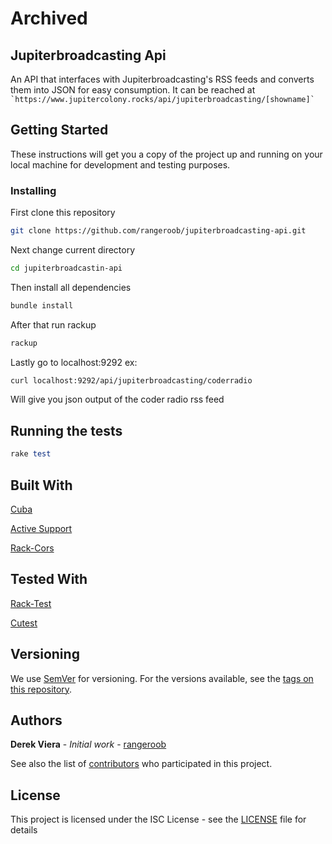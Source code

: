 # Archived 

## Jupiterbroadcasting Api

An API that interfaces with Jupiterbroadcasting's RSS feeds and converts them into JSON for easy consumption.
It can be reached at `` `https://www.jupitercolony.rocks/api/jupiterbroadcasting/[showname]` ``

## Getting Started

These instructions will get you a copy of the project up and running on your local machine for development and testing purposes.

### Installing

First clone this repository

``` bash
git clone https://github.com/rangeroob/jupiterbroadcasting-api.git
```

Next change current directory

``` bash
cd jupiterbroadcastin-api
```

Then install all dependencies

``` ruby
bundle install
```

After that run rackup

``` ruby
rackup
```

Lastly go to localhost:9292 ex:

``` bash
curl localhost:9292/api/jupiterbroadcasting/coderradio
```

Will give you json output of the coder radio rss feed

## Running the tests

``` ruby
rake test
```

## Built With

[Cuba](https://github.com/soveran/cuba)

[Active Support](https://github.com/rails/rails/tree/master/activesupport)

[Rack-Cors](https://github.com/cyu/rack-cors)

## Tested With

 [Rack-Test](https://github.com/rack-test/rack-test)

 [Cutest](https://github.com/djanowski/cutest)

## Versioning

We use [SemVer](http://semver.org/) for versioning. For the versions available, see the [tags on this repository](https://github.com/rangeroob/jupiterbroadcasting-api/tags).

## Authors

**Derek Viera** - *Initial work* - [rangeroob](https://github.com/rangeroob)

See also the list of [contributors](https://github.com/rangeroob/jupiterbroadcasting-api/contributors) who participated in this project.

## License

This project is licensed under the ISC License - see the [LICENSE](LICENSE) file for details
